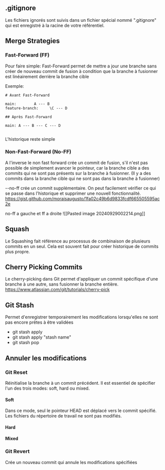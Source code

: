 
## .gitignore 

Les fichiers ignorés sont suivis dans un fichier spécial nommé ".gitignore" qui est enregistré à la racine de votre référentiel. 

## Merge Strategies 

### Fast-Forward (FF)

Pour faire simple:
Fast-Forward permet de mettre a jour une branche sans créer de nouveau commit de fusion à condition que la branche à fusionner est linéairement derrière la branche cible 

Exemple:
````
# Avant Fast-Forward

main:        A --- B
feature-branch:     \C --- D 

## Après Fast-Forward

main: A --- B --- C --- D

````
```
```
L'historique reste simple

### Non-Fast-Forward (No-FF)

A l'inverse le non fast forward crée un commit de fusion, s'il n'est pas possible de simplement avancer le pointeur, car la branche cible a des commits qui ne sont pas présents sur la branche à fusionner.
(Il y a des commits dans la branche cible qui ne sont pas dans la branche à fusionner)

--no-ff crée un commit supplémentaire. On peut facilement vérifier ce qui se passe dans l'historique et supprimer une nouvell fonctionnalité. 
https://gist.github.com/moraisaugusto/1fa02c49b6d9833fcdf665505595ac2e

no-ff a gauche et ff a droite
![[Pasted image 20240929002214.png]]


## Squash 

Le Squashing fait référence au processus de combinaison de plusieurs commits en un seul. Cela est souvent fait pour créer historique de commits plus propre. 

## Cherry Picking Commits

Le cherry-picking dans Git permet d'appliquer un commit spécifique d'une branche à une autre, sans fusionner la branche entière. 
https://www.atlassian.com/git/tutorials/cherry-pick

## Git Stash 

Permet d'enregistrer temporairement les modifications lorsqu'elles ne sont pas encore prêtes à être validées 

- git stash apply
- git stash apply "stash name"
- git stash pop


## Annuler les modifications 

### Git Reset

Réinitialise la branche à un commit précédent. Il est essentiel de spécifier l'un des trois modes: 
soft, hard ou mixed. 
#### Soft

Dans ce mode, seul le pointeur HEAD est déplacé vers le commit spécifié. Les fichiers du répertoire de travail ne sont pas modifiés.

#### Hard
#### Mixed

### Git Revert

Crée un nouveau commit qui annule les modifications spécifiées 